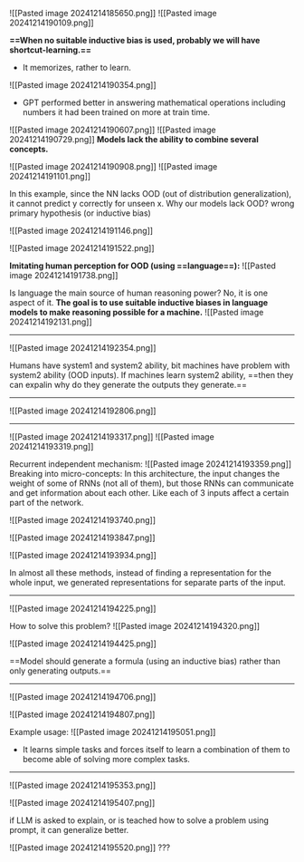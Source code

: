 ![[Pasted image 20241214185650.png]]
![[Pasted image 20241214190109.png]]

**==When no suitable inductive bias is used, probably we will have shortcut-learning.==**
- It memorizes, rather to learn.

![[Pasted image 20241214190354.png]]
- GPT performed better in answering mathematical operations including numbers  it had been trained on more at train time.

![[Pasted image 20241214190607.png]]
![[Pasted image 20241214190729.png]]
**Models lack the ability to combine several concepts.**

![[Pasted image 20241214190908.png]]
![[Pasted image 20241214191101.png]]

In this example, since the NN lacks OOD (out of distribution generalization), it cannot predict y correctly for unseen x.
Why our models lack OOD? wrong primary hypothesis (or inductive bias)

![[Pasted image 20241214191146.png]]

![[Pasted image 20241214191522.png]]

**Imitating human perception for OOD (using ==language==):**
![[Pasted image 20241214191738.png]]

Is language the main source of human reasoning power? No, it is one aspect of it. **The goal is to use suitable inductive biases in language models to make reasoning possible for a machine.**
![[Pasted image 20241214192131.png]]

--------------

![[Pasted image 20241214192354.png]]

Humans have system1 and system2 ability, bit machines have problem with system2 ability (OOD inputs). If machines learn system2 ability, ==then they can expalin why do they generate the outputs they generate.==

---

![[Pasted image 20241214192806.png]]

---

![[Pasted image 20241214193317.png]]
![[Pasted image 20241214193319.png]]

Recurrent independent mechanism:
![[Pasted image 20241214193359.png]]
Breaking into micro-concepts: In this architecture, the input changes the weight of some of RNNs (not all of them), but those RNNs can communicate and get information about each other. Like each of 3 inputs affect a certain part of the network.

![[Pasted image 20241214193740.png]]

![[Pasted image 20241214193847.png]]

![[Pasted image 20241214193934.png]]

In almost all these methods, instead of finding a representation for the whole input, we generated representations for separate parts of the input.

--------------------

![[Pasted image 20241214194225.png]]

How to solve this problem?
![[Pasted image 20241214194320.png]]

![[Pasted image 20241214194425.png]]

==Model should generate a formula (using an inductive bias) rather than only generating outputs.==

-----------------

![[Pasted image 20241214194706.png]]

![[Pasted image 20241214194807.png]]

Example usage:
![[Pasted image 20241214195051.png]]
- It learns simple tasks and forces itself to learn a combination of them to become able of solving more complex tasks.

----------------

![[Pasted image 20241214195353.png]]

![[Pasted image 20241214195407.png]]

if LLM is asked to explain, or is teached how to solve a problem using prompt, it can generalize better.

![[Pasted image 20241214195520.png]]
???
